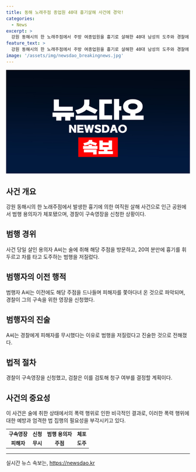 ```yaml
---
title: 동해 노래주점 종업원 40대 흉기살해 사건에 경악!
categories:
  - News
excerpt: >
  강원 동해시의 한 노래주점에서 주방 여종업원을 흉기로 살해한 40대 남성의 도주와 경찰에 의한 인근 공원에서의 체포 사건이 발생했다. A씨는 살인 혐의로 구속영장을 신청받았으며 주점 주변 CCTV를 추적하던 경찰에 의해 2시간 20분 만에 검거되었다. A씨는 사전에도 해당 주점을 들락거리며 피해자를 쫓아다닌 것으로 파악되었으며, 경찰은 그가 나를 무시해서 그랬다고 진술했다고 전해졌다. 현재 검찰은 경찰의 구속영장 신청을 검토 중이다. (150자)
feature_text: >
  강원 동해시의 한 노래주점에서 주방 여종업원을 흉기로 살해한 40대 남성의 도주와 경찰에 의한 인근 공원에서의 체포 사건이 발생했다. A씨는 살인 혐의로 구속영장을 신청받았으며 주점 주변 CCTV를 추적하던 경찰에 의해 2시간 20분 만에 검거되었다. A씨는 사전에도 해당 주점을 들락거리며 피해자를 쫓아다닌 것으로 파악되었으며, 경찰은 그가 나를 무시해서 그랬다고 진술했다고 전해졌다. 현재 검찰은 경찰의 구속영장 신청을 검토 중이다. (150자)
image: '/assets/img/newsdao_breakingnews.jpg'
---
```


<p><img src="/assets/img/newsdao_breakingnews.jpg" alt="cryptoinkorea 속보" /></p>

<h2 data-ke-size="size26">사건 개요</h2>

<p data-ke-size="size16">강원 동해시의 한 노래주점에서 발생한 흉기에 의한 여직원 살해 사건으로 인근 공원에서 범행 용의자가 체포됐으며, 경찰이 구속영장을 신청한 상황이다.</p>

<h2 data-ke-size="size26">범행 경위</h2>

<p data-ke-size="size16">사건 당일 살인 용의자 A씨는 술에 취해 해당 주점을 방문하고, 20여 분만에 흉기를 휘두르고 차를 타고 도주하는 범행을 저질렀다.</p>

<h2 data-ke-size="size26">범행자의 이전 행적</h2>

<p data-ke-size="size16">범행자 A씨는 이전에도 해당 주점을 드나들며 피해자를 쫓아다녀 온 것으로 파악되며, 경찰이 그의 구속을 위한 영장을 신청했다.</p>

<h2 data-ke-size="size26">범행자의 진술</h2>

<p data-ke-size="size16">A씨는 경찰에게 피해자를 무시했다는 이유로 범행을 저질렀다고 진술한 것으로 전해졌다.</p>

<h2 data-ke-size="size26">법적 절차</h2>

<p data-ke-size="size16">경찰이 구속영장을 신청했고, 검찰은 이를 검토해 청구 여부를 결정할 계획이다.</p>

<h2 data-ke-size="size26">사건의 중요성</h2>

<p data-ke-size="size16">이 사건은 술에 취한 상태에서의 폭력 행위로 인한 비극적인 결과로, 이러한 폭력 행위에 대한 예방과 엄격한 법 집행의 필요성을 부각시키고 있다.</p>

<table>
    <tbody>
        <tr>
            <td style="text-align: center; height: 17px;"><b>구속영장</b></td>
            <td style="text-align: center; height: 17px;"><b>신청</b></td>
            <td style="text-align: center; height: 17px;"><b>범행 용의자</b></td>
            <td style="text-align: center; height: 17px;"><b>체포</b></td>
        </tr>
        <tr>
            <td style="text-align: center; height: 17px;"><b>피해자</b></td>
            <td style="text-align: center; height: 17px;"><b>무시</b></td>
            <td style="text-align: center; height: 17px;"><b>주점</b></td>
            <td style="text-align: center; height: 17px;"><b>도주</b></td>
        </tr>
    </tbody>
</table>

<p><hr></p>
실시간 뉴스 속보는, <a href="https://newsdao.kr" rel="dofollow">https://newsdao.kr</a>


